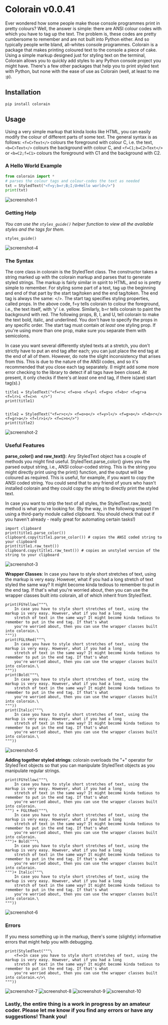# Colorain v0.0.41
Ever wondered how some people make those console programmes print in pretty colours? Well, the answer is simple: there are ANSI colour codes with which you have to tag up the text. The problem is, these codes are pretty cumbersome to remember and are not built into Python either. And so typically people write bland, all-whites console programmes. Colorain is a package that makes printing coloured text to the console a piece of cake. Using a simple markup designed just for styling text on the terminal, Colorain allows you to quickly add styles to any Python console project you might have. There's a few other packages that help you to print styled text with Python, but none with the ease of use as Colorain (well, at least to me :p).

## Installation
```
pip install colorain
```

## Usage
Using a very simple markup that kinda looks like HTML, you can easily modify the colour of different parts of some text. The general syntax is as follows: `<f=C>Text</>` colours the foreground with colour C, i.e. the text, `<b=C>Text</>` colours the background with colour C, and `<f=C1;b=C2>Text</>` or `<b=C2;f=C1>` colours the foreground with C1 and the background with C2.

### A Hello World Example
```python
from colorain import *
# parses the colour tags and colour-codes the text as needed
txt = StyledText("<f=y;b=r;B;I;U>Hello world</>") 
print(txt)
```
![screenshot-1](https://raw.githubusercontent.com/susmit31/colorain/master/assets/colorain-1.png)

### Getting Help
*You can use the `styles_guide()` helper function to view all the available styles and the tags for them.*
```
styles_guide()
```
![screenshot-4](https://raw.githubusercontent.com/susmit31/colorain/master/assets/colorain-4.png)

### The Syntax
The core class in colorain is the StyledText class. The constructor takes a string marked up with the colorain markup and parses that to generate styled strings. The markup is fairly similar in spirit to HTML, and so is pretty simple to remember. For styling some part of a text, tag up the beginning and end of that part by the start tag/token and the end tag/token. The end tag is always the same: </>. The start tag specifies styling properties, called props. In the above code, f=y tells colorain to colour the foreground, i.e., the text itself, with 'y' i.e. yellow. Similarly, b=r tells colorain to paint the background with red. The following props, B, I, and U, tell colorain to make the text bold, italic, and underlined. You don't have to specify the props in any specific order. The start tag must contain _at least_ one styling prop. If you're using more than one prop, make sure you separate them with semicolons.

In case you want several differently styled texts at a stretch, you don't strictly have to put an end tag after each; you can just place the end tag at the end of all of them. However, do note the slight inconsistency that arises from this. This is due to the nature of the ANSI codes, and so it's recommended that you close each tag separately. (I might add some more error checking to the library to detect if all tags have been closed. At present, it only checks if there's _at least_ one end tag, if there is(are) start tag(s).)
```
title1 = StyledText("<f=r>c <f=o>o <f=y>l <f=g>o <f=b>r <f=gr>a <f=lr>i <f=c>n  </>")
print(title1)


title2 = StyledText("<f=r>c</> <f=o>o</> <f=y>l</> <f=g>o</> <f=b>r</> <f=gr>a</> <f=lr>i</> <f=c>n</>")
print(title2)
```
![screenshot-2](https://raw.githubusercontent.com/susmit31/colorain/master/assets/colorain-2.png)

### Useful Features
**parse_color() and raw_text()**:
Any StyledText object has a couple of methods you might find useful. StyledText.parse_color() gives you the parsed output string, i.e., ANSI colour-coded string. This is the string you might directly print using the print() function, and the output will be coloured as required. This is useful, for example, if you want to copy the ANSI coded string. You could send that to any friend of yours who hasn't installed colorain and they could copy the string to directly print the styled text.

In case you want to strip the text of all styles, the StyledText.raw_text() method is what you're looking for. (By the way, in the following snippet I'm using a third-party module called clipboard. You should check that out if you haven't already - really great for automating certain tasks!)
```
import clipboard
print(title1.parse_color())
clipboard.copy(title1.parse_color()) # copies the ANSI coded string to your clipboard
print(title1.raw_text())
clipboard.copy(title1.raw_text()) # copies an unstyled version of the string to your clipboard
```
![screenshot-3](https://raw.githubusercontent.com/susmit31/colorain/master/assets/colorain-3.png)

**Wrapper Classes**:
In case you have to style short stretches of text, using the markup is very easy. However, what if you had a long stretch of text styled the same way? It might become kinda tedious to remember to put in the end tag. If that's what you're worried about, then you can use the wrapper classes built into colorain, all of which inherit from StyledText.
```
print(FGYellow("""\
    In case you have to style short stretches of text, using the markup is very easy. However, what if you had a long
    stretch of text in the same way? It might become kinda tedious to remember to put in the end tag. If that's what 
    you're worried about, then you can use the wrapper classes built into colorain.\
"""))
print(FGLtRed("""\
    In case you have to style short stretches of text, using the markup is very easy. However, what if you had a long
    stretch of text in the same way? It might become kinda tedious to remember to put in the end tag. If that's what 
    you're worried about, then you can use the wrapper classes built into colorain.\
"""))
print(Bold("""\
    In case you have to style short stretches of text, using the markup is very easy. However, what if you had a long
    stretch of text in the same way? It might become kinda tedious to remember to put in the end tag. If that's what 
    you're worried about, then you can use the wrapper classes built into colorain.\
"""))
print(Italic("""\
    In case you have to style short stretches of text, using the markup is very easy. However, what if you had a long
    stretch of text in the same way? It might become kinda tedious to remember to put in the end tag. If that's what 
    you're worried about, then you can use the wrapper classes built into colorain.\
"""))
```
![screenshot-5](https://raw.githubusercontent.com/susmit31/colorain/master/assets/colorain-5.png)

**Adding together styled strings**:
colorain overloads the "+" operator for StyledText objects so that you can manipulate StyledText objects as you manipulate regular strings. 
```
print(FGYellow("""\
    In case you have to style short stretches of text, using the markup is very easy. However, what if you had a long
    stretch of text in the same way? It might become kinda tedious to remember to put in the end tag. If that's what 
    you're worried about, then you can use the wrapper classes built into colorain.
""") + FGLtRed("""\
    In case you have to style short stretches of text, using the markup is very easy. However, what if you had a long
    stretch of text in the same way? It might become kinda tedious to remember to put in the end tag. If that's what 
    you're worried about, then you can use the wrapper classes built into colorain.
""")+ Bold("""\
    In case you have to style short stretches of text, using the markup is very easy. However, what if you had a long
    stretch of text in the same way? It might become kinda tedious to remember to put in the end tag. If that's what 
    you're worried about, then you can use the wrapper classes built into colorain.
""")+ Italic("""\
    In case you have to style short stretches of text, using the markup is very easy. However, what if you had a long
    stretch of text in the same way? It might become kinda tedious to remember to put in the end tag. If that's what 
    you're worried about, then you can use the wrapper classes built into colorain.\
"""))
```
![screenshot-6](https://raw.githubusercontent.com/susmit31/colorain/master/assets/colorain-6.png)


### Errors
If you mess something up in the markup, there's some (slightly) informative errors that might help you with debugging.
```
print(StyledText("""\
    <f=>In case you have to style short stretches of text, using the markup is very easy. However, what if you had a long
    stretch of text in the same way? It might become kinda tedious to remember to put in the end tag. If that's what 
    you're worried about, then you can use the wrapper classes built into colorain.</>\
"""))
```

![screenshot-7](https://raw.githubusercontent.com/susmit31/colorain/master/assets/colorain-7.png)
![screenshot-8](https://raw.githubusercontent.com/susmit31/colorain/master/assets/colorain-8.png)
![screenshot-9](https://raw.githubusercontent.com/susmit31/colorain/master/assets/colorain-9.png)
![screenshot-10](https://raw.githubusercontent.com/susmit31/colorain/master/assets/colorain-10.png)

### Lastly, the entire thing is a work in progress by an amateur coder. Please let me know if you find any errors or have any suggestions! Thank you!